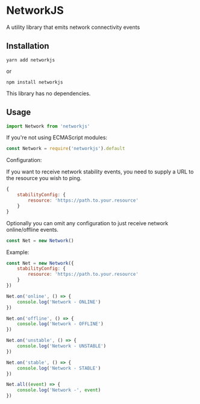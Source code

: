 # NetworkJS

A utility library that emits network connectivity events

## Installation

```
yarn add networkjs
```

or

```
npm install networkjs
```

This library has no dependencies.

## Usage

```javascript
import Network from 'networkjs'
```

If you're not using ECMAScript modules:

```javascript
const Network = require('networkjs').default
```

Configuration:

If you want to receive network stability events, you need to supply a URL to the resource you wish to ping.

```javascript
{
    stabilityConfig: {
        resource: 'https://path.to.your.resource'
    }
}
```

Optionally you can omit any configuration to just receive network online/offline events.


```javascript
const Net = new Network()
```

Example:

```javascript
const Net = new Network({
    stabilityConfig: {
        resource: 'https://path.to.your.resource'
    }
})

Net.on('online', () => {
    console.log('Network - ONLINE')
})

Net.on('offline', () => {
    console.log('Network - OFFLINE')
})

Net.on('unstable', () => {
    console.log('Network - UNSTABLE')
})

Net.on('stable', () => {
    console.log('Network - STABLE')
})

Net.all((event) => {
    console.log('Network -', event)
})
```